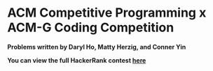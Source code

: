 # ACM Competitive Programming x ACM-G Coding Competition

**Problems written by Daryl Ho, Matty Herzig, and Conner Yin**

**You can view the full HackerRank contest [here](https://www.hackerrank.com/contests/competitive-programming-x-acm-g-coding-competition/)**